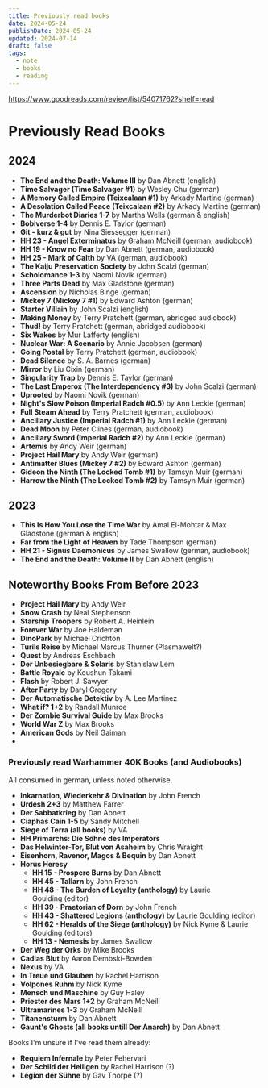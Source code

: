 ```yaml
---
title: Previously read books
date: 2024-05-24
publishDate: 2024-05-24
updated: 2024-07-14
draft: false
tags:
  - note
  - books
  - reading
---
```


https://www.goodreads.com/review/list/54071762?shelf=read
 
# Previously Read Books

## 2024

- **The End and the Death: Volume III** by Dan Abnett (english)
- **Time Salvager (Time Salvager #1)** by Wesley Chu (german)
- **A Memory Called Empire (Teixcalaan #1)** by Arkady Martine (german)
- **A Desolation Called Peace (Teixcalaan #2)** by Arkady Martine (german)
- **The Murderbot Diaries 1-7** by Martha Wells (german & english)
- **Bobiverse 1-4** by Dennis E. Taylor (german)
- **Git - kurz & gut** by Nina Siessegger (german)
- **HH 23 - Angel Exterminatus** by Graham McNeill (german, audiobook)
- **HH 19 - Know no Fear** by Dan Abnett (german, audiobook)
- **HH 25 - Mark of Calth** by VA (german, audiobook)
- **The Kaiju Preservation Society** by John Scalzi (german)
- **Scholomance 1-3** by Naomi Novik (german)
- **Three Parts Dead** by Max Gladstone (german)
- **Ascension** by Nicholas Binge (german)
- **Mickey 7 (Mickey 7 #1)** by Edward Ashton (german)
- **Starter Villain** by John Scalzi (english)
- **Making Money** by Terry Pratchett (german, abridged audiobook)
- **Thud!** by Terry Pratchett (german, abridged audiobook)
- **Six Wakes** by Mur Lafferty (english)
- **Nuclear War: A Scenario** by Annie Jacobsen (german)
- **Going Postal** by Terry Pratchett (german, audiobook)
- **Dead Silence** by S. A. Barnes (german)
- **Mirror** by Liu Cixin (german)
- **Singularity Trap** by Dennis E. Taylor (german)
- **The Last Emperox (The Interdependency #3)** by John Scalzi (german)
- **Uprooted** by Naomi Novik (german)
- **Night's Slow Poison (Imperial Radch #0.5)** by Ann Leckie (german)
- **Full Steam Ahead** by Terry Pratchett (german, audiobook)
- **Ancillary Justice (Imperial Radch #1)** by Ann Leckie (german)
- **Dead Moon** by Peter Clines (german, audiobook)
- **Ancillary Sword (Imperial Radch #2)** by Ann Leckie (german)
- **Artemis** by Andy Weir (german)
- **Project Hail Mary** by Andy Weir (german)
- **Antimatter Blues (Mickey 7 #2)** by Edward Ashton (german)
- **Gideon the Ninth (The Locked Tomb #1)** by Tamsyn Muir (german)
- **Harrow the Ninth (The Locked Tomb #2)** by Tamsyn Muir (german)

## 2023

- **This Is How You Lose the Time War** by Amal El-Mohtar & Max Gladstone (german & english)
- **Far from the Light of Heaven** by Tade Thompson (german)
- **HH 21 - Signus Daemonicus** by James Swallow (german, audiobook)
- **The End and the Death: Volume II** by Dan Abnett (english)

## Noteworthy Books From Before 2023

- **Project Hail Mary** by Andy Weir
- **Snow Crash** by Neal Stephenson
- **Starship Troopers** by Robert A. Heinlein
- **Forever War** by Joe Haldeman
- **DinoPark** by Michael Crichton
- **Turils Reise** by Michael Marcus Thurner (Plasmawelt?)
- **Quest** by Andreas Eschbach
- **Der Unbesiegbare & Solaris** by Stanislaw Lem
- **Battle Royale** by Koushun Takami
- **Flash** by Robert J. Sawyer
- **After Party** by Daryl Gregory
- **Der Automatische Detektiv** by A. Lee Martinez
- **What if? 1+2** by Randall Munroe
- **Der Zombie Survival Guide** by Max Brooks
- **World War Z** by Max Brooks
- **American Gods** by Neil Gaiman
- 

### Previously read Warhammer 40K Books (and Audiobooks)

All consumed in german, unless noted otherwise.

- **Inkarnation, Wiederkehr & Divination** by John French
- **Urdesh 2+3** by Matthew Farrer
- **Der Sabbatkrieg** by Dan Abnett
- **Ciaphas Cain 1-5** by Sandy Mitchell
- **Siege of Terra (all books)** by VA
- **HH Primarchs: Die Söhne des Imperators**
- **Das Helwinter-Tor, Blut von Asaheim** by Chris Wraight
- **Eisenhorn, Ravenor, Magos & Bequin** by Dan Abnett
- **Horus Heresy**
	- **HH 15 - Prospero Burns** by Dan Abnett
	- **HH 45 - Tallarn** by John French
	- **HH 48 - The Burden of Loyalty (anthology)** by Laurie Goulding (editor)
	- **HH 39 - Praetorian of Dorn** by John French
	- **HH 43 - Shattered Legions (anthology)** by Laurie Goulding (editor)
	- **HH 62 - Heralds of the Siege (anthology)** by Nick Kyme & Laurie Goulding (editors)
	- **HH 13 - Nemesis** by James Swallow
- **Der Weg der Orks** by Mike Brooks
- **Cadias Blut** by Aaron Dembski-Bowden
- **Nexus** by VA
- **In Treue und Glauben** by Rachel Harrison
- **Volpones Ruhm** by Nick Kyme
- **Mensch und Maschine** by Guy Haley
- **Priester des Mars 1+2** by Graham McNeill
- **Ultramarines 1-3** by Graham McNeill
- **Titanensturm** by Dan Abnett
- **Gaunt's Ghosts (all books untill Der Anarch)** by Dan Abnett

Books I'm unsure if I've read them already:

- **Requiem Infernale** by Peter Fehervari
- **Der Schild der Heiligen** by Rachel Harrison (?)
- **Legion der Sühne** by Gav Thorpe (?)
